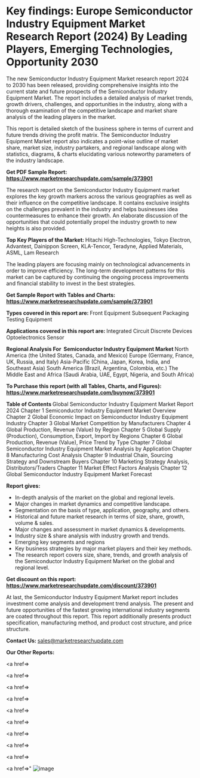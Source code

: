 # Key findings: Europe Semiconductor Industry Equipment Market Research Report (2024) By Leading Players, Emerging Technologies, Opportunity 2030

The new Semiconductor Industry Equipment Market research report 2024 to 2030 has been released, providing comprehensive insights into the current state and future prospects of the Semiconductor Industry Equipment Market. The report includes a detailed analysis of market trends, growth drivers, challenges, and opportunities in the industry, along with a thorough examination of the competitive landscape and market share analysis of the leading players in the market.

This report is detailed sketch of the business sphere in terms of current and future trends driving the profit matrix. The Semiconductor Industry Equipment Market report also indicates a point-wise outline of market share, market size, industry partakers, and regional landscape along with statistics, diagrams, &amp; charts elucidating various noteworthy parameters of the industry landscape.

<strong><b>Get PDF Sample Report: <a href=https://www.marketresearchupdate.com/sample/373901>https://www.marketresearchupdate.com/sample/373901</a></b></strong>

The research report on the Semiconductor Industry Equipment market explores the key growth markers across the various geographies as well as their influence on the competitive landscape. It contains exclusive insights on the challenges prevalent in the industry and helps businesses idea countermeasures to enhance their growth. An elaborate discussion of the opportunities that could potentially propel the industry growth to new heights is also provided.

<strong><b>Top Key Players of the Market:
</b></strong>Hitachi High-Technologies, Tokyo Electron, Advantest, Dainippon Screen, KLA-Tencor, Teradyne, Applied Materials, ASML, Lam Research<strong><b>
</b></strong>

The leading players are focusing mainly on technological advancements in order to improve efficiency. The long-term development patterns for this market can be captured by continuing the ongoing process improvements and financial stability to invest in the best strategies.

<strong><b>Get Sample Report with Tables and Charts: <a href=https://www.marketresearchupdate.com/sample/373901>https://www.marketresearchupdate.com/sample/373901</a></b></strong>

<strong><b>Types covered in this report are:
</b></strong>Front Equipment
Subsequent Packaging
Testing Equipment<strong><b>
</b></strong>

<strong><b>Applications covered in this report are:
</b></strong>Integrated Circuit
Discrete Devices
Optoelectronics
Sensor<strong><b>
</b></strong>

<strong><b>Regional Analysis For  Semiconductor Industry Equipment Market</b></strong><strong><b>
</b></strong>North America (the United States, Canada, and Mexico)
Europe (Germany, France, UK, Russia, and Italy)
Asia-Pacific (China, Japan, Korea, India, and Southeast Asia)
South America (Brazil, Argentina, Colombia, etc.)
The Middle East and Africa (Saudi Arabia, UAE, Egypt, Nigeria, and South Africa)

<strong><b>To Purchase this report (with all Tables, Charts, and Figures): <a href=https://www.marketresearchupdate.com/buynow/373901>https://www.marketresearchupdate.com/buynow/373901</a></b></strong>

<strong><b>Table of Contents</b></strong><strong><b>
</b></strong>Global Semiconductor Industry Equipment Market Report 2024
Chapter 1 Semiconductor Industry Equipment Market Overview
Chapter 2 Global Economic Impact on Semiconductor Industry Equipment Industry
Chapter 3 Global Market Competition by Manufacturers
Chapter 4 Global Production, Revenue (Value) by Region
Chapter 5 Global Supply (Production), Consumption, Export, Import by Regions
Chapter 6 Global Production, Revenue (Value), Price Trend by Type
Chapter 7 Global Semiconductor Industry Equipment Market Analysis by Application
Chapter 8 Manufacturing Cost Analysis
Chapter 9 Industrial Chain, Sourcing Strategy and Downstream Buyers
Chapter 10 Marketing Strategy Analysis, Distributors/Traders
Chapter 11 Market Effect Factors Analysis
Chapter 12 Global Semiconductor Industry Equipment Market Forecast

<strong><b>Report gives:</b></strong>

- In-depth analysis of the market on the global and regional levels.
- Major changes in market dynamics and competitive landscape.
- Segmentation on the basis of type, application, geography, and others.
- Historical and future market research in terms of size, share, growth, volume &amp; sales.
- Major changes and assessment in market dynamics &amp; developments.
- Industry size &amp; share analysis with industry growth and trends.
- Emerging key segments and regions
- Key business strategies by major market players and their key methods.
- The research report covers size, share, trends, and growth analysis of the Semiconductor Industry Equipment Market on the global and regional level.

<strong><b>Get discount on this report: <a href=https://www.marketresearchupdate.com/discount/373901>https://www.marketresearchupdate.com/discount/373901</a></b></strong>

At last, the Semiconductor Industry Equipment Market report includes investment come analysis and development trend analysis. The present and future opportunities of the fastest growing international industry segments are coated throughout this report. This report additionally presents product specification, manufacturing method, and product cost structure, and price structure.

<strong><b>Contact Us:
</b></strong>sales@marketresearchupdate.com

<strong>Our Other Reports:</strong>

<a href=></a>

<a href=></a>

<a href=></a>

<a href=></a>

<a href=></a>

<a href=></a>

<a href=></a>

<a href=></a>

<a href=></a>

<a href=></a>"
![image](https://github.com/Gayatrikarjule/Market-Analysis-360/assets/97346546/06393922-8387-4666-a901-9cce57fb6b88)
